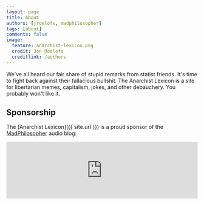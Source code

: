 ```yaml
---
layout: page
title: About
authors: [jroelofs, madphilosopher]
tags: [about]
comments: false
image:
  feature: anarchist-lexicon.png
  credit: Jon Roelofs
  creditlink: /authors
---
```


We've all heard our fair share of stupid remarks from statist friends. It's
time to fight back against their fallacious bullshit. The Anarchist Lexicon is
a site for libertarian memes, capitalism, jokes, and other debauchery. You
probably won't like it.


## Sponsorship

The [Anarchist Lexicon]({{ site.url }}) is a proud sponsor of the [MadPhilosopher](http://madphilosopher.weebly.com/) audio blog:

<iframe width="100%" height="150" scrolling="no" frameborder="no" src="https://w.soundcloud.com/player/?url=https%3A//api.soundcloud.com/tracks/210060734&amp;auto_play=false&amp;hide_related=false&amp;show_comments=true&amp;show_user=true&amp;show_reposts=false&amp;visual=true"></iframe>
